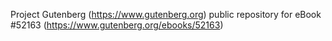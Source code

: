 Project Gutenberg (https://www.gutenberg.org) public repository for
eBook #52163 (https://www.gutenberg.org/ebooks/52163)

